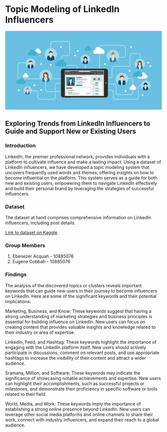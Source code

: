 # Topic Modeling of LinkedIn Influencers

![Alt text](linkedin.png)

##  Exploring Trends from LinkedIn Influencers to Guide and Support New or Existing Users

###  Introduction

LinkedIn, the premier professional network, provides individuals with a platform to cultivate influence and make a lasting impact. Using a dataset of LinkedIn influencers, we have developed a topic modeling system that uncovers frequently used words and themes, offering insights on how to become influential on the platform. This system serves as a guide for both new and existing users, empowering them to navigate LinkedIn effectively and build their personal brand by leveraging the strategies of successful influencers.

### Dataset
The dataset at hand comprises comprehensive information on LinkedIn influencers, including post details.

[Link to dataset on Kaggle](https://www.kaggle.com/datasets/shreyasajal/linkedin-influencers-data)


### Group Members
1. Ebenezer Acquah - 10885076
2. Eugene Cobbah - 10885076

### Findings

The analysis of the discovered topics or clusters reveals important keywords that can guide new users in their journey to become influencers on LinkedIn. Here are some of the significant keywords and their potential implications:

Marketing, Business, and Know: These keywords suggest that having a strong understanding of marketing strategies and business principles is essential for building influence on LinkedIn. New users can focus on creating content that provides valuable insights and knowledge related to their industry or area of expertise.

LinkedIn, Feed, and Hashtag: These keywords highlight the importance of engaging with the LinkedIn platform itself. New users should actively participate in discussions, comment on relevant posts, and use appropriate hashtags to increase the visibility of their content and attract a wider audience.

Sramana, Million, and Software: These keywords may indicate the significance of showcasing notable achievements and expertise. New users can highlight their accomplishments, such as successful projects or milestones, and demonstrate their proficiency in specific software or tools related to their field.

World, Media, and Work: These keywords imply the importance of establishing a strong online presence beyond LinkedIn. New users can leverage other social media platforms and online channels to share their work, connect with industry influencers, and expand their reach to a global audience.